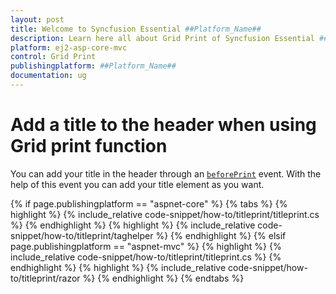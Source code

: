 ```yaml
---
layout: post
title: Welcome to Syncfusion Essential ##Platform_Name##
description: Learn here all about Grid Print of Syncfusion Essential ##Platform_Name## widgets based on HTML5 and jQuery.
platform: ej2-asp-core-mvc
control: Grid Print
publishingplatform: ##Platform_Name##
documentation: ug
---
```



# Add a title to the header when using Grid print function

You can add your title in the header through an [`beforePrint`](https://help.syncfusion.com/cr/cref_files/aspnetcore-js2/Syncfusion.EJ2~Syncfusion.EJ2.Grids.Grid~beforePrint.html) event. With the help of this event you can add your title element as you want.

{% if page.publishingplatform == "aspnet-core" %}
{% tabs %}
{% highlight %}
{% include_relative code-snippet/how-to/titleprint/titleprint.cs %}
{% endhighlight %}
{% highlight %}
{% include_relative code-snippet/how-to/titleprint/taghelper %}
{% endhighlight %}
{% elsif page.publishingplatform == "aspnet-mvc" %}
{% highlight %} {% include_relative code-snippet/how-to/titleprint/titleprint.cs %}
{% endhighlight %}
{% highlight %}
{% include_relative code-snippet/how-to/titleprint/razor %}
{% endhighlight %}
{% endtabs %}

